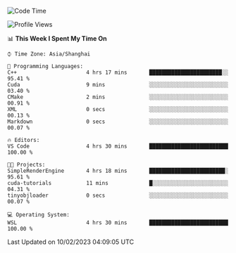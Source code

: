 <!--START_SECTION:waka-->
![Code Time](http://img.shields.io/badge/Code%20Time-626%20hrs%2019%20mins-blue)

![Profile Views](http://img.shields.io/badge/Profile%20Views-2-blue)

📊 **This Week I Spent My Time On** 

```text
⌚︎ Time Zone: Asia/Shanghai

💬 Programming Languages: 
C++                      4 hrs 17 mins       ███████████████████████░░   95.41 % 
Cuda                     9 mins              ░░░░░░░░░░░░░░░░░░░░░░░░░   03.40 % 
CMake                    2 mins              ░░░░░░░░░░░░░░░░░░░░░░░░░   00.91 % 
XML                      0 secs              ░░░░░░░░░░░░░░░░░░░░░░░░░   00.13 % 
Markdown                 0 secs              ░░░░░░░░░░░░░░░░░░░░░░░░░   00.07 % 

🔥 Editors: 
VS Code                  4 hrs 30 mins       █████████████████████████   100.00 % 

🐱‍💻 Projects: 
SimpleRenderEngine       4 hrs 18 mins       ████████████████████████░   95.61 % 
cuda-tutorials           11 mins             █░░░░░░░░░░░░░░░░░░░░░░░░   04.31 % 
tinyobjloader            0 secs              ░░░░░░░░░░░░░░░░░░░░░░░░░   00.07 % 

💻 Operating System: 
WSL                      4 hrs 30 mins       █████████████████████████   100.00 % 

```


 Last Updated on 10/02/2023 04:09:05 UTC
<!--END_SECTION:waka-->